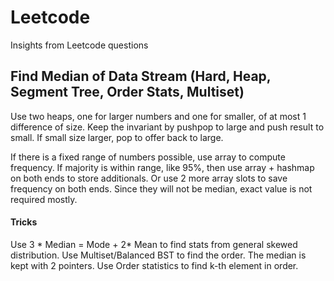# Leetcode
Insights from Leetcode questions

## Find Median of Data Stream (Hard, Heap, Segment Tree, Order Stats, Multiset)
Use two heaps, one for larger numbers and one for smaller, of at most 1 difference of size. Keep the invariant by pushpop to large and push result to small. If small size larger, pop to offer back to large.

If there is a fixed range of numbers possible, use array to compute frequency. If majority is within range, like 95%, then use array + hashmap on both ends to store additionals. Or use 2 more array slots to save frequency on both ends. Since they will not be median, exact value is not required mostly.

#### Tricks
Use 3 * Median = Mode + 2* Mean to find stats from general skewed distribution.
Use Multiset/Balanced BST to find the order. The median is kept with 2 pointers.
Use Order statistics to find k-th element in order.
